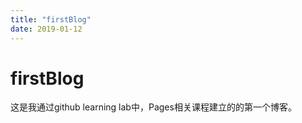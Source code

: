 ```yaml
---
title: "firstBlog"
date: 2019-01-12
---
```

# firstBlog
这是我通过github learning lab中，Pages相关课程建立的的第一个博客。
